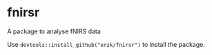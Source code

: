 # fnirsr
A package to analyse fNIRS data

Use `devtools::install_github("erzk/fnirsr")` to install the package.
